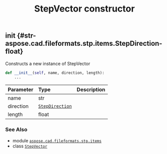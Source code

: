 ﻿---
title: StepVector constructor
second_title: Aspose.CAD for Python via .NET API References
description: 
type: docs
weight: 10
url: /python-net/aspose.cad.fileformats.stp.items/stepvector/__init__/
is_root: false
---

## __init__ {#str-aspose.cad.fileformats.stp.items.StepDirection-float}

Constructs a new instance of StepVector



```python
def __init__(self, name, direction, length):
    ...
```


| Parameter | Type | Description |
| :- | :- | :- |
| name | str |  |
| direction | [`StepDirection`](/cad/python-net/aspose.cad.fileformats.stp.items/stepdirection) |  |
| length | float |  |



### See Also
* module [`aspose.cad.fileformats.stp.items`](../../)
* class [`StepVector`](/cad/python-net/aspose.cad.fileformats.stp.items/stepvector)
